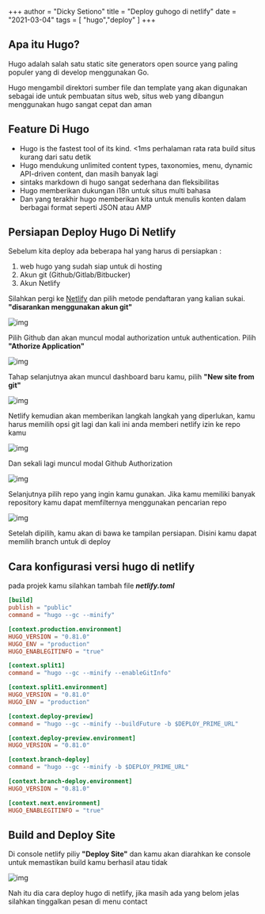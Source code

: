 +++
author = "Dicky Setiono"
title = "Deploy guhogo di netlify"
date = "2021-03-04"
tags = [
    "hugo","deploy"
]
+++

## Apa itu Hugo?
Hugo adalah salah satu static site generators open source yang paling populer yang di develop menggunakan Go.

Hugo mengambil direktori sumber file dan template yang akan digunakan sebagai ide untuk pembuatan situs web, situs web yang dibangun menggunakan hugo sangat cepat dan aman 

## Feature Di Hugo

* Hugo is the fastest tool of its kind. <1ms perhalaman rata rata build situs kurang dari satu detik
* Hugo mendukung unlimited content types, taxonomies, menu, dynamic API-driven content, dan masih banyak lagi
* sintaks markdown di hugo sangat sederhana dan fleksibilitas
* Hugo memberikan dukungan i18n untuk situs multi bahasa
* Dan yang terakhir hugo memberikan kita untuk menulis konten dalam berbagai format seperti JSON atau AMP

## Persiapan Deploy Hugo Di Netlify

Sebelum kita deploy ada beberapa hal yang harus di persiapkan : 

1. web hugo yang sudah siap untuk di hosting
2. Akun git (Github/Gitlab/Bitbucker)
3. Akun Netlify

Silahkan pergi ke [Netlify](https://app.netlify.com/) dan pilih metode pendaftaran yang kalian sukai. __"disarankan menggunakan akun git"__ 

![img](https://d33wubrfki0l68.cloudfront.net/0e9f9cefe968382536d4e4baa66e49945ad2694c/e20ef/images/hosting-and-deployment/hosting-on-netlify/netlify-signup.jpg)

Pilih Github dan akan muncul modal authorization untuk authentication. Pilih __"Athorize Application"__

![img](https://d33wubrfki0l68.cloudfront.net/66276caf9e5deee836ba60fab50f78f6074e3ca0/0cc43/images/hosting-and-deployment/hosting-on-netlify/netlify-first-authorize.jpg)

Tahap selanjutnya akan muncul dashboard baru kamu, pilih __"New site from git"__

![img](https://d33wubrfki0l68.cloudfront.net/1a92de85be074abc024967fa7088c8b719c32466/f7496/images/hosting-and-deployment/hosting-on-netlify/netlify-add-new-site.jpg)

Netlify kemudian akan memberikan langkah langkah yang diperlukan, kamu harus memilih opsi git lagi dan kali ini anda memberi netlify izin ke repo kamu

![img](https://d33wubrfki0l68.cloudfront.net/742c7be22b24a5df82a39f7cd259a04a7abdd150/db696/images/hosting-and-deployment/hosting-on-netlify/netlify-create-new-site-step-1.jpg)

Dan sekali lagi muncul modal Github Authorization

![img](https://d33wubrfki0l68.cloudfront.net/dd85bd12e419baeb7ef56e45c43235d2004ce341/77531/images/hosting-and-deployment/hosting-on-netlify/netlify-authorize-added-permissions.jpg)

Selanjutnya pilih repo yang ingin kamu gunakan. Jika kamu memiliki banyak repository kamu dapat memfilternya menggunakan pencarian repo

![img](https://d33wubrfki0l68.cloudfront.net/188f9bfa9eb4997757414ec0ac1979d7111c9741/8f7a6/images/hosting-and-deployment/hosting-on-netlify/netlify-create-new-site-step-2.jpg)

Setelah dipilih, kamu akan di bawa ke tampilan persiapan. Disini kamu dapat memilih branch untuk di deploy

## Cara konfigurasi versi hugo di netlify

pada projek kamu silahkan tambah file __*netlify.toml*__

```toml
[build]
publish = "public"
command = "hugo --gc --minify"

[context.production.environment]
HUGO_VERSION = "0.81.0"
HUGO_ENV = "production"
HUGO_ENABLEGITINFO = "true"

[context.split1]
command = "hugo --gc --minify --enableGitInfo"

[context.split1.environment]
HUGO_VERSION = "0.81.0"
HUGO_ENV = "production"

[context.deploy-preview]
command = "hugo --gc --minify --buildFuture -b $DEPLOY_PRIME_URL"

[context.deploy-preview.environment]
HUGO_VERSION = "0.81.0"

[context.branch-deploy]
command = "hugo --gc --minify -b $DEPLOY_PRIME_URL"

[context.branch-deploy.environment]
HUGO_VERSION = "0.81.0"

[context.next.environment]
HUGO_ENABLEGITINFO = "true"
```
## Build and Deploy Site

Di console netlify piliy __"Deploy Site"__ dan kamu akan diarahkan ke console untuk memastikan build kamu berhasil atau tidak

![img](https://d33wubrfki0l68.cloudfront.net/a9f55d92792a554cb775cd0d10eddf445338b83a/0a424/images/hosting-and-deployment/hosting-on-netlify/netlify-deploying-site.gif)

Nah itu dia cara deploy hugo di netlify, jika masih ada yang belom jelas silahkan tinggalkan pesan di menu contact
